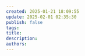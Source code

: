 ```yaml
---
created: 2025-01-21 18:09:55
update: 2025-02-01 02:35:30
publish: false
tags: 
title: 
description: 
authors:
---
```

